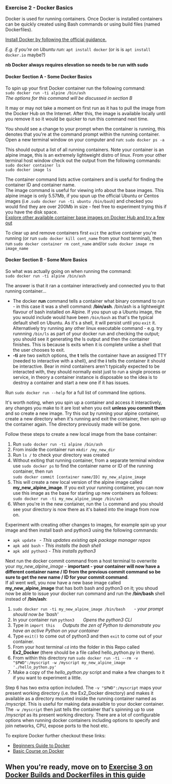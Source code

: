 ### Exercise 2 - Docker Basics

Docker is used for running containers. Once Docker is installed containers can be quickly created using Bash commands or using build files (named Dockerfiles).

[Install Docker by following the official guidance.](https://docs.docker.com/get-started/)  

*E.g. if you're on Ubuntu run:*
`apt install docker` (or is is `apt install docker.io` maybe?)

**nb Docker always requires elevation so needs to be run with sudo**

#### Docker Section A - Some  Docker Basics
To spin up your first Docker container run the following command: </br>
`sudo docker run -ti alpine /bin/ash`<br>
*The options for this command will be discussed in section B*

It may or may not take a moment on first run as it has to pull the image from the Docker Hub on the Internet. After this, the image is available locally until you remove it so it would be quicker to run this command next time.

You should see a change to your prompt when the container is running, this denotes that you're at the command prompt within the running container. Open a new terminal window on your computer and run:
`sudo docker ps -a`


This should output a list of all running containers. Note your container is an alpine image, this is an extremely lightweight distro of linux. From your other terminal host window check out the output from the following commands:<br>
`sudo docker container ls`<br>
`sudo docker image ls`<br>

The container command lists active containers and is useful for finding the container ID and container name. <br>
The image command is useful for viewing info about the base images. This alpine image is only 5.57Mb, if you spun up the official Ubuntu or Centos images (i.e .`sudo docker run -ti ubuntu /bin/bash`) and checked you would find they are over 200Mb in size - feel free to experiment trying this if you have the disk space. <br>
[Explore other available container base images on Docker Hub and try a few out](https://hub.docker.com/search?q=&type=image)

To clear up and remove containers first `exit` the active container you're running (or run `sudo docker kill cont_name` from your host terminal), then run `sudo docker container rm cont_name` and/or `sudo docker image rm image_name`

####  Docker Section B - Some More Basics
So what was actually going on when running the command:</br>
`sudo docker run -ti alpine /bin/ash`<br>

The answer is that it ran a container interactively and connected you to that running container...
* The docker **run** command tells a container what binary command to run - in this case it was a shell command: **/bin/ash**. /bin/ash is a lightweight flavour of bash installed on Alpine. If you spun up a Ubuntu image, the  you would include would have been `/bin/bash` as that's the typical default shell on Ubuntu. As it's a shell, it will persist until you `exit` it. Alternatively try running any other linux executable command - e.g. try runnning `/bin/ls` as part of your docker run and checking the output; you should see it generating the ls output and then the container finishes. This is because ls exits when it is complete unlike a shell that the user chooses to exit.
* **-ti** are two switch options, the **t** tells the container have an assigned TTY (needed to interactive with a shell), and the **i** tells the container it should be interactive. Bear in mind containers aren't typically expected to be interacted with, they should normally exist just to run a single process or service, in theory a container instance is disposable so the idea is to destroy a container and start a new one if it has issues.

Run `sudo docker run --help` for a full list of command line options.

It's worth noting, when you spin up a container and access it interactively, any changes you make to it are lost when you exit **unless you commit them** and so create a new image. Try this out by running your alpine container, create a new directory when it's running and exit the container, then spin up the container again. The directory previously made will be gone.

Follow these steps to create a new local image from the base container:
1. Run `sudo docker run -ti alpine /bin/ash`
2. From inside the container run `mkdir /my_new_dir`
3. Run `ls /` to check your directory was created
4. Without exiting that running container, from a separate terminal window use `sudo docker ps` to find the container name or ID of the running container, then run<br> `sudo docker commit [container name/ID] my_new_alpine_image`
5. This will create a new local version of the alpine image called **my_new_alpine_image**.  If you exit your running container, you can now use this image as the base for starting up new containers as follows: `sudo docker run -ti my_new_alpine_image /bin/ash`
6. When you're in the new container, run the `ls` command and you should see your directory is now there as it's baked into the image from now on.

Experiment with creating other changes to images, for example spin up your image and then install bash and python3 using the following commands:
* `apk update `  -  *This updates existing apk package manager repos*
* `apk add bash` - *This installs the bash shell*
* `apk add python3` -  *This installs python3*

Next run the docker commit command from a host terminal to overwrite your *my_new_alpine_image* - **important - your container will now have a different container name / ID from the previous commit command so be sure to get the new name / ID for your commit command**.<br>
If all went well, you now have a new base image called **my_new_alpine_image** that has both bash and python3 on it; you shoud now be able to issue your docker run command and run the **/bin/bash** shell instead of **/bin/ash**:<br>
1. `sudo docker run -ti my_new_alpine_image /bin/bash`  &nbsp;&nbsp;&nbsp;&nbsp;&nbsp; *- your prompt should now be 'bash'*
2. In your container run `python3` &nbsp;&nbsp;&nbsp;&nbsp;&nbsp; *Opens the python3 CLI*
3. Type in `import this`&nbsp;&nbsp;&nbsp;&nbsp;&nbsp; *Outputs the zen of Python to demonstrate you have an active Python on your container*
4. Type `exit()` to come out of python3 and then `exit` to come out of your container.
5. From your host terminal `cd` into the folder in this Repo called **Ex2_Docker** (there should be a file called hello_python.py in there).
5. From within this directory run `sudo docker run -ti --rm -v "$PWD":/myscript -w /myscript my_new_alpine_image './hello_python.py'`
6. Make a copy of the *hello_python.py* script and make a few changes to it if you want to experiment a little.


Step 6 has two extra option included. The `-v "$PWD":/myscript` maps your present working directory (i.e. the Ex2_Docker directory) and makes it available as a directory mounted inside the running container named as */myscript*. This is useful for making data avaialble to your docker container. <br>
The `-w /myscript` then just tells the container that's spinning up to use */myscript* as its present working directory. There are a lot of configurable options when running docker containers including options to specify and join networks, CPU, expose ports to the host etc.

To explore Docker further checkout these links:
* [Beginners Guide to Docker](https://www.freecodecamp.org/news/a-beginners-guide-to-docker-how-to-create-your-first-docker-application-cc03de9b639f/)
* [Basic Course on Docker](https://www.freecodecamp.org/news/docker-devops-course/)

## When you're ready, move on to [Exercise 3 on Docker Builds and Dockerfiles in this guide](https://github.com/paxide1383/Learn/blob/master/Ex3_Dockerfiles/README.md)

